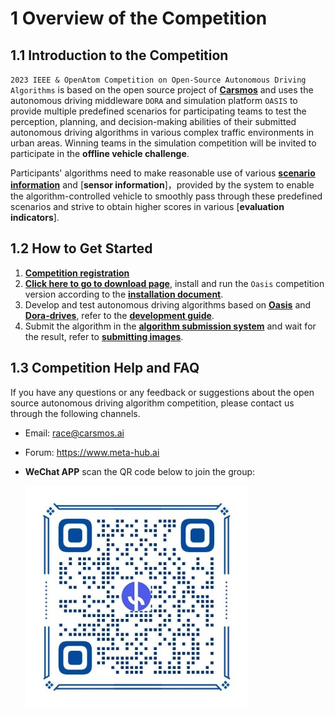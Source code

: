 
# 1 Overview of the Competition

## 1.1 Introduction to the Competition

`2023 IEEE & OpenAtom Competition on Open-Source Autonomous Driving Algorithms` is based on the open source project of [**Carsmos**](https://www.carsmos.cn) and uses the autonomous driving middleware `DORA` and simulation platform `OASIS` to provide multiple predefined scenarios for participating teams to test the perception, planning, and decision-making abilities of their submitted autonomous driving algorithms in various complex traffic environments in urban areas. Winning teams in the simulation competition will be invited to participate in the **offline vehicle challenge**.

<!-- For each scenario, the autonomous driving vehicle controlled by the participant's algorithm will be initialized at a starting point and instructed to drive to a predefined endpoint. The scenario includes various elements such as weather, lighting conditions, traffic flow (vehicles, pedestrians), traffic lights, traffic signs, roadblocks, etc. -->

Participants' algorithms need to make reasonable use of various [**scenario information**](en/scenarios_en.md) and [**sensor information**]，provided by the system to enable the algorithm-controlled vehicle to smoothly pass through these predefined scenarios and strive to obtain higher scores in various [**evaluation indicators**].

## 1.2 How to Get Started

1. [**Competition registration**](https://competition.atomgit.com/competitionInfo?id=2e1cce10c89711edb4b22fd906d12a1e)
2. [**Click here to go to download page**](en/release_en.md), install and run the `Oasis` competition version according to the [__installation document__](en/install_en.md).
3. Develop and test autonomous driving algorithms based on [**Oasis**](https://www.synkrotron.ai/sim.html) and [**Dora-drives**](https://github.com/dora-rs/dora-drives), refer to the [__development guide__](en/start_en.md).
4. Submit the algorithm in the [**algorithm submission system**](https://race.carsmos.cn) and wait for the result, refer to [**submitting images**](en/submit_en.md).

## 1.3 Competition Help and FAQ
If you have any questions or any feedback or suggestions about the open source autonomous driving algorithm competition, please contact us through the following channels.

- Email: race@carsmos.ai

- Forum: https://www.meta-hub.ai

- **WeChat APP** scan the QR code below to join the group:
  
  ![QR code](../images/QRcode.jpg)

